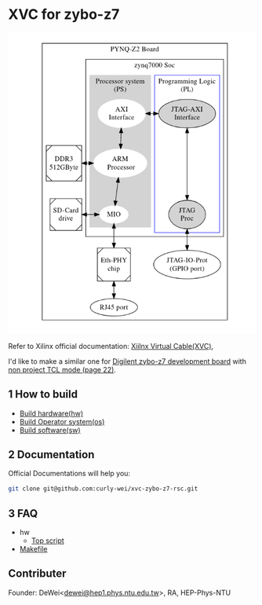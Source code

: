 # XVC for zybo-z7

![architecture_picture](./doc/rsc/jtag-rj45.png)

Refer to Xilinx official documentation:
[Xiilnx Virtual Cable(XVC)](https://tinyurl.com/335zc6x5),

I'd like to make a similar one for
[Digilent zybo-z7 development board](https://tinyurl.com/yrc5k3ux)
with [non project TCL mode (page 22)](https://tinyurl.com/4t8c6eux).

## 1 How to build

* [Build hardware(hw)](doc/build/build_hw.md)
* [Build Operator system(os)](doc/build/build_os.md)
* [Build software(sw)](doc/build/build_sw.md)

## 2 Documentation

Official Documentations will help you:

``` bash
git clone git@github.com:curly-wei/xvc-zybo-z7-rsc.git
```

## 3 FAQ

* hw
  * [Top script](doc/faq/hw_script_faq.md)
* [Makefile](doc/faq/makefile_faq.md)

## Contributer

Founder: DeWei\<dewei@hep1.phys.ntu.edu.tw\>, RA, HEP-Phys-NTU
